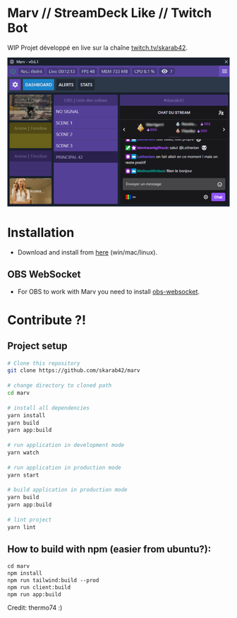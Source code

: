 # Marv // StreamDeck Like // Twitch Bot

WIP Projet développé en live sur la chaîne [twitch.tv/skarab42](https://www.twitch.tv/skarab42).

![Marv - v0.6.01](docs/images/screenshot.png)

# Installation

- Download and install from [here](https://github.com/skarab42/marv/releases) (win/mac/linux).

## OBS WebSocket

- For OBS to work with Marv you need to install [obs-websocket](https://github.com/Palakis/obs-websocket/releases).

# Contribute ?!

## Project setup

```bash
# Clone this repository
git clone https://github.com/skarab42/marv

# change directory to cloned path
cd marv

# install all dependencies
yarn install
yarn build
yarn app:build

# run application in development mode
yarn watch

# run application in production mode
yarn start

# build application in production mode
yarn build
yarn app:build

# lint project
yarn lint
```

## How to build with npm (easier from ubuntu?):

```
cd marv
npm install
npm run tailwind:build --prod
npm run client:build
npm run app:build
```

Credit: thermo74 :)
